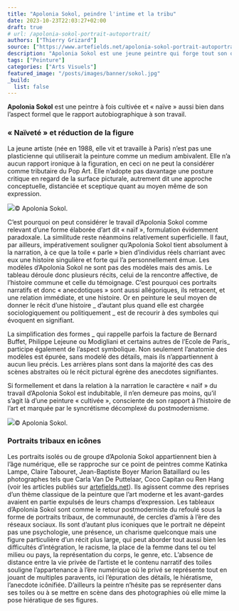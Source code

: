 ```yaml
---
title: "Apolonia Sokol, peindre l'intime et la tribu"
date: 2023-10-23T22:03:27+02:00
draft: true
# url: /apolonia-sokol-portrait-autoportrait/
authors: ["Thierry Grizard"]
source: ["https://www.artefields.net/apolonia-sokol-portrait-autoportrait/"]
description: "Apolonia Sokol est une jeune peintre qui forge tout son oeuvre sur le portrait et l'autoportrait où elle dresse la description intime de sa tribu."
tags: ["Peinture"]
categories: ["Arts Visuels"]
featured_image: "/posts/images/banner/sokol.jpg"
_build:
  list: false
---
```


**Apolonia Sokol** est une peintre à fois cultivée et « naïve » aussi bien dans l’aspect formel que le rapport autobiographique à son travail.

### « Naïveté » et réduction de la figure

La jeune artiste (née en 1988, elle vit et travaille à Paris) n’est pas une plasticienne qui utiliserait la peinture comme un medium ambivalent. Elle n’a aucun rapport ironique à la figuration, en ceci on ne peut la considérer comme tributaire du Pop Art. Elle n’adopte pas davantage une posture critique en regard de la surface picturale, autrement dit une approche conceptuelle, distanciée et sceptique quant au moyen même de son expression.

![](/posts/images/sokol/apolonia-sokol-paintings-contemporary-art.006.jpg)© Apolonia Sokol.

C’est pourquoi on peut considérer le travail d’Apolonia Sokol comme relevant d’une forme élaborée d’art dit « naïf », formulation évidemment paradoxale. La similitude reste néanmoins relativement superficielle. Il faut, par ailleurs, impérativement souligner qu’Apolonia Sokol tient absolument à la narration, à ce que la toile « parle » bien d’individus réels charriant avec eux une histoire singulière et forte qui l’a personnellement émue. Les modèles d’Apolonia Sokol ne sont pas des modèles mais des amis. Le tableau déroule donc plusieurs récits, celui de la rencontre affective, de l’histoire commune et celle du témoignage. C’est pourquoi ces portraits narratifs et donc « anecdotiques » sont aussi allégoriques, ils retracent, et une relation immédiate, et une histoire. Or en peinture le seul moyen de donner le récit d’une histoire _ d’autant plus quand elle est chargée sociologiquement ou politiquement _ est de recourir à des symboles qui évoquent en signifiant.

La simplification des formes _ qui rappelle parfois la facture de Bernard Buffet, Philippe Lejeune ou Modigliani et certains autres de l’Ecole de Paris_ participe également de l’aspect symbolique. Non seulement l’anatomie des modèles est épurée, sans modelé des détails, mais ils n’appartiennent à aucun lieu précis. Les arrières plans sont dans la majorité des cas des scènes abstraites où le récit pictural égrène des anecdotes signifiantes.

Si formellement et dans la relation à la narration le caractère « naïf » du travail d’Apolonia Sokol est indubitable, il n’en demeure pas moins, qu’il s’agit là d’une peinture « cultivée », consciente de son rapport à l’histoire de l’art et marquée par le syncrétisme décomplexé du postmodernisme.

![](/posts/images/sokol/apolonia-sokol-paintings-contemporary-art.002-1.jpg)© Apolonia Sokol.

### Portraits tribaux en icônes

Les portraits isolés ou de groupe d’Apolonia Sokol appartiennent bien à l’âge numérique, elle se rapproche sur ce point de peintres comme Katinka Lampe, Claire Tabouret, Jean-Baptiste Boyer  Marion Bataillard  ou les photographes tels que Carla Van De Puttelaar, Coco Capitan ou Ren Hang (voir les articles publiés sur [artefields.net](https://www.artefields.net)). Ils agissent comme des reprises d’un thème classique de la peinture que l’art moderne et les avant-gardes avaient en partie expulsés de leurs champs d’expression. Les tableaux d’Apolonia Sokol sont comme le retour postmoderniste du refoulé sous la forme de portraits tribaux, de communauté, de cercles d’amis à l’ère des réseaux sociaux. Ils sont d’autant plus iconiques que le portrait ne dépeint pas une psychologie, une présence, un charisme quelconque mais une figure particulière d’un récit plus large, qui peut aborder tout aussi bien les difficultés d’intégration, le racisme, la place de la femme dans tel ou tel milieu ou pays, la représentation du corps, le genre, etc. L’absence de distance entre la vie privée de l’artiste et le contenu narratif des toiles souligne l’appartenance à l’ère numérique où le privé se représente tout en jouant de multiples paravents, ici l’épuration des détails, le hiératisme, l’anecdote icônifiée. D’ailleurs la peintre n’hésite pas se représenter dans ses toiles ou à se mettre en scène dans des photographies où elle mime la pose hiératique de ses figures.